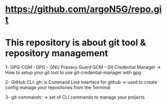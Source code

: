 # https://github.com/argoN5G/repo.git
##
# This repository is about git tool & repository management 

1- GPG-CGM :
	GPG - GNU Pravacy Guard
	GCM - Git Credential Manager
	-> How to setup your git tool to use git-credential-manager with gpg

2- GitHub CLI:
	gh: is Command Line Interface for github
	-> used to create config manage your repositories from the Terminal

3- git-commands:
	-> set of CLI commands to manage your projects








































 
